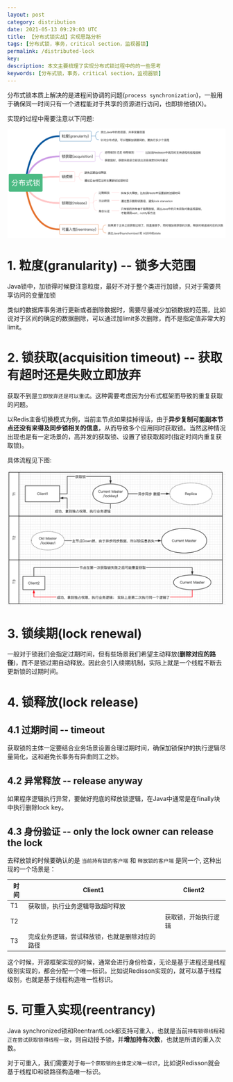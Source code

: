 ```yaml
---
layout: post
category: distribution
date: 2021-05-13 09:29:03 UTC
title: 【分布式锁实战】实现思路分析
tags: [分布式锁，事务，critical section，监视器锁]
permalink: /distributed-lock
key:
description: 本文主要梳理了实现分布式锁过程中的的一些思考
keywords: [分布式锁，事务，critical section，监视器锁]
---
```


分布式锁本质上解决的是进程间协调的问题(`process synchronization`)，一般用于确保同一时间只有一个进程能对于共享的资源进行访问，也即排他锁(X)。

实现的过程中需要注意以下问题:

![distributed-lock-implementation-thought.png](/static/images/charts/2021-05-13/distributed-lock-implementation-thought.png)

# 1. 粒度(granularity) -- 锁多大范围

Java锁中，加锁得时候要注意粒度，最好不对于整个类进行加锁，只对于需要共享访问的变量加锁

类似的数据库事务进行更新或者删除数据时，需要尽量减少加锁数据的范围，比如说对于区间的确定的数据删除，可以通过加limit多次删除，而不是指定值非常大的limit。

# 2. 锁获取(acquisition timeout) -- 获取有超时还是失败立即放弃

获取不到是`立即放弃还是可以重试`。这种需要考虑因为分布式框架而导致的重复获取的问题。

以Redis主备切换模式为例，当前主节点如果挂掉得话，由于**异步复制可能副本节点还没有来得及同步锁相关的信息**，从而导致多个应用同时获取锁。当然这种情况出现也是有一定场景的，高并发的获取锁、设置了锁获取超时(指定时间内重复获取锁)。

具体流程见下图:

![JedisLock失效场景](/static/images/charts/2021-05-13/distributed-lock-reexecution.png)

# 3. 锁续期(lock renewal)

一般对于锁我们会指定过期时间，但有些场景我们希望主动释放(**删除对应的路径**)，而不是锁过期自动释放。因此会引入续期机制，实际上就是一个线程不断去更新锁的过期时间。

# 4. 锁释放(lock release)

## 4.1 过期时间 -- timeout

获取锁的主体一定要结合业务场景设置合理过期时间，确保加锁保护的执行逻辑尽量简化，这和避免长事务有异曲同工之妙。

## 4.2 异常释放 -- release anyway

如果程序逻辑执行异常，要做好兜底的释放锁逻辑，在Java中通常是在finally块中执行删除lock key。

## 4.3 身份验证 -- only the lock owner can release the lock

去释放锁的时候要确认的是 `当前持有锁的客户端` 和 `释放锁的客户端` 是同一个, 这种出现的一个场景是：

| 时间 | Client1                                        | Client2              |
| ---- | ---------------------------------------------- | -------------------- |
| T1   | 获取锁，执行业务逻辑导致超时释放               |                      |
| T2   |                                                | 获取锁，开始执行逻辑 |
| T3   | 完成业务逻辑，尝试释放锁，也就是删除对应的路径 |                      |

这个时候，开源框架实现的时候，通常会进行身份检查，无论是基于进程还是线程级别实现的，都会分配一个唯一标识。比如说Redisson实现的，就可以基于线程级别，也就是基于线程构造唯一性标识。

# 5. 可重入实现(reentrancy)

Java synchronized锁和ReentrantLock都支持可重入，也就是当前`持有锁得线程`和 `正在尝试获取锁得线程一致`，则自动授予锁，并**增加持有次数**，也就是所谓的重入次数。

对于可重入，我们需要对于`每一个获取锁的主体定义唯一标识`，比如说Redisson就会基于线程ID和锁路径构造唯一标识。

